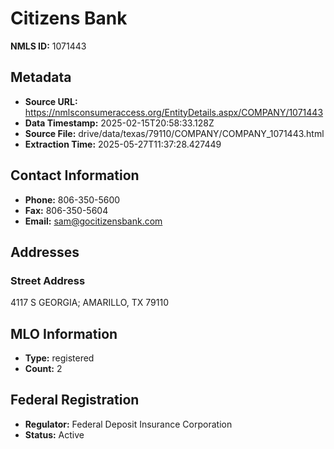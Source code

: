# Citizens Bank

**NMLS ID:** 1071443

## Metadata
- **Source URL:** https://nmlsconsumeraccess.org/EntityDetails.aspx/COMPANY/1071443
- **Data Timestamp:** 2025-02-15T20:58:33.128Z
- **Source File:** drive/data/texas/79110/COMPANY/COMPANY_1071443.html
- **Extraction Time:** 2025-05-27T11:37:28.427449

## Contact Information
- **Phone:** 806-350-5600
- **Fax:** 806-350-5604
- **Email:** sam@gocitizensbank.com

## Addresses
### Street Address
4117 S GEORGIA; AMARILLO, TX 79110

## MLO Information
- **Type:** registered
- **Count:** 2

## Federal Registration
- **Regulator:** Federal Deposit Insurance Corporation
- **Status:** Active

